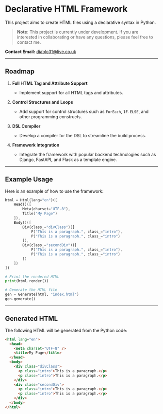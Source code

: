 
# Declarative HTML Framework

This project aims to create HTML files using a declarative syntax in Python.

> **Note:** This project is currently under development. If you are interested in collaborating or have any questions, please feel free to contact me.

**Contact Email:** [diablo31@live.co.uk](mailto:diablo31@live.co.uk)

---

## Roadmap

1. **Full HTML Tag and Attribute Support**  
   - Implement support for all HTML tags and attributes.
   
2. **Control Structures and Loops**  
   - Add support for control structures such as `ForEach`, `IF-ELSE`, and other programming constructs.

3. **DSL Compiler**  
   - Develop a compiler for the DSL to streamline the build process.

4. **Framework Integration**  
   - Integrate the framework with popular backend technologies such as Django, FastAPI, and Flask as a template engine.

---

## Example Usage

Here is an example of how to use the framework:

```python
html = Html(lang="en")([
    Head()([
        Meta(charset="UTF-8"),
        Title("My Page")
    ]),
    Body()([
        Div(class_="divClass")([
            P("This is a paragraph.", class_="intro"),
            P("This is a paragraph.", class_="intro")
        ]),
        Div(class_="secondDiv")([
            P("This is a paragraph.", class_="intro"),
            P("This is a paragraph.", class_="intro")
        ])
    ])
])

# Print the rendered HTML
print(html.render())

# Generate the HTML file
gen = Generate(html, "index.html")
gen.generate()
```

---

## Generated HTML

The following HTML will be generated from the Python code:

```html
<html lang="en">
  <head>
    <meta charset="UTF-8" />
    <title>My Page</title>
  </head>
  <body>
    <div class="divClass">
      <p class="intro">This is a paragraph.</p>
      <p class="intro">This is a paragraph.</p>
    </div>
    <div class="secondDiv">
      <p class="intro">This is a paragraph.</p>
      <p class="intro">This is a paragraph.</p>
    </div>
  </body>
</html>
```
